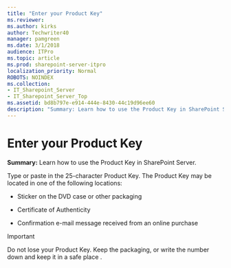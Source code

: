 ```yaml
---
title: "Enter your Product Key"
ms.reviewer: 
ms.author: kirks
author: Techwriter40
manager: pamgreen
ms.date: 3/1/2018
audience: ITPro
ms.topic: article
ms.prod: sharepoint-server-itpro
localization_priority: Normal
ROBOTS: NOINDEX
ms.collection:
- IT_Sharepoint_Server
- IT_Sharepoint_Server_Top
ms.assetid: bd8b797e-e914-444e-8430-44c19d96ee60
description: "Summary: Learn how to use the Product Key in SharePoint Server."
---
```


# Enter your Product Key

 **Summary:** Learn how to use the Product Key in SharePoint Server. 
  
Type or paste in the 25-character Product Key. The Product Key may be located in one of the following locations:
  
- Sticker on the DVD case or other packaging
    
- Certificate of Authenticity
    
- Confirmation e-mail message received from an online purchase
    
> [!IMPORTANT]
> Do not lose your Product Key. Keep the packaging, or write the number down and keep it in a safe place . 
  

